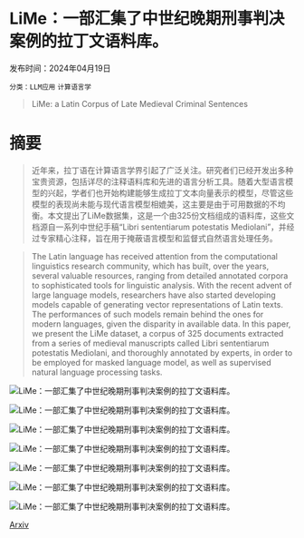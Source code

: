 # LiMe：一部汇集了中世纪晚期刑事判决案例的拉丁文语料库。

发布时间：2024年04月19日

`分类：LLM应用` `计算语言学`

> LiMe: a Latin Corpus of Late Medieval Criminal Sentences

# 摘要

> 近年来，拉丁语在计算语言学界引起了广泛关注。研究者们已经开发出多种宝贵资源，包括详尽的注释语料库和先进的语言分析工具。随着大型语言模型的兴起，学者们也开始构建能够生成拉丁文本向量表示的模型，尽管这些模型的表现尚未能与现代语言模型相媲美，这主要是由于可用数据的不均衡。本文提出了LiMe数据集，这是一个由325份文档组成的语料库，这些文档源自一系列中世纪手稿“Libri sententiarum potestatis Mediolani”，并经过专家精心注释，旨在用于掩蔽语言模型和监督式自然语言处理任务。

> The Latin language has received attention from the computational linguistics research community, which has built, over the years, several valuable resources, ranging from detailed annotated corpora to sophisticated tools for linguistic analysis. With the recent advent of large language models, researchers have also started developing models capable of generating vector representations of Latin texts. The performances of such models remain behind the ones for modern languages, given the disparity in available data. In this paper, we present the LiMe dataset, a corpus of 325 documents extracted from a series of medieval manuscripts called Libri sententiarum potestatis Mediolani, and thoroughly annotated by experts, in order to be employed for masked language model, as well as supervised natural language processing tasks.

![LiMe：一部汇集了中世纪晚期刑事判决案例的拉丁文语料库。](../../../paper_images/2404.12829/dossier-schema.png)

![LiMe：一部汇集了中世纪晚期刑事判决案例的拉丁文语料库。](../../../paper_images/2404.12829/annotation.png)

![LiMe：一部汇集了中世纪晚期刑事判决案例的拉丁文语料库。](../../../paper_images/2404.12829/crime-types.png)

![LiMe：一部汇集了中世纪晚期刑事判决案例的拉丁文语料库。](../../../paper_images/2404.12829/cond-types.png)

![LiMe：一部汇集了中世纪晚期刑事判决案例的拉丁文语料库。](../../../paper_images/2404.12829/gender-distribution.png)

![LiMe：一部汇集了中世纪晚期刑事判决案例的拉丁文语料库。](../../../paper_images/2404.12829/doc-class-conf-mat.png)

![LiMe：一部汇集了中世纪晚期刑事判决案例的拉丁文语料库。](../../../paper_images/2404.12829/text-seg-conf-mat.png)

[Arxiv](https://arxiv.org/abs/2404.12829)